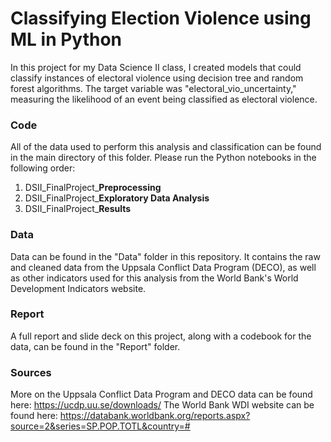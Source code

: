 # Classifying Election Violence using ML in Python

In this project for my Data Science II class, I created models that could classify instances of electoral violence using decision tree and random forest algorithms. The target variable was "electoral_vio_uncertainty," measuring the likelihood of an event being classified as electoral violence. 

### Code
All of the data used to perform this analysis and classification can be found in the main directory of this folder. Please run the Python notebooks in the following order:

1) DSII_FinalProject_**Preprocessing**
2) DSII_FinalProject_**Exploratory Data Analysis**
3) DSII_FinalProject_**Results**

### Data
Data can be found in the "Data" folder in this repository. It contains the raw and cleaned data from the Uppsala Conflict Data Program (DECO), as well as other indicators used for this analysis from the World Bank's World Development Indicators website.

### Report
A full report and slide deck on this project, along with a codebook for the data, can be found in the "Report" folder. 

### Sources
More on the Uppsala Conflict Data Program and DECO data can be found here: https://ucdp.uu.se/downloads/
The World Bank WDI website can be found here: https://databank.worldbank.org/reports.aspx?source=2&series=SP.POP.TOTL&country=#
